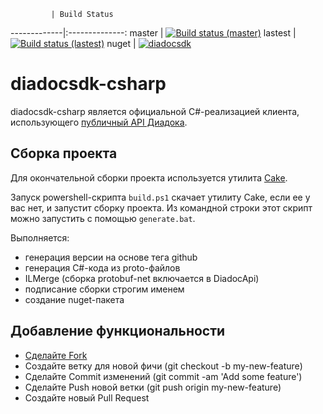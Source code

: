              | Build Status
-------------|:--------------:
master       | [![Build status (master)](https://ci.appveyor.com/api/projects/status/7mgixoupt0oagwse/branch/master?svg=true)](https://ci.appveyor.com/project/diadoc-admin/diadocsdk-csharp/branch/master)
lastest      | [![Build status (lastest)](https://ci.appveyor.com/api/projects/status/7mgixoupt0oagwse?svg=true)](https://ci.appveyor.com/project/diadoc-admin/diadocsdk-csharp)
nuget        | [![diadocsdk](https://img.shields.io/nuget/v/DiadocSDK.svg)](https://www.nuget.org/packages/DiadocSDK/)

# diadocsdk-csharp

diadocsdk-csharp является официальной C#-реализацией клиента, использующего [публичный API Диадока](http://api-docs.diadoc.ru/).

## Сборка проекта

Для окончательной сборки проекта используется утилита [Cake](http://cakebuild.net/).

Запуск powershell-скрипта `build.ps1` скачает утилиту Cake, если ее у вас нет, и запустит сборку проекта.
Из командной строки этот скрипт можно запустить с помощью `generate.bat`.

Выполняется:

- генерация версии на основе тега github
- генерация C#-кода из proto-файлов
- ILMerge (сборка protobuf-net включается в DiadocApi)
- подписание сборки строгим именем
- создание nuget-пакета

## Добавление функциональности

- [Сделайте Fork](https://guides.github.com/activities/forking/)
- Создайте ветку для новой фичи (git checkout -b my-new-feature)
- Сделайте Commit изменений (git commit -am 'Add some feature')
- Сделайте Push новой ветки (git push origin my-new-feature)
- Создайте новый Pull Request
